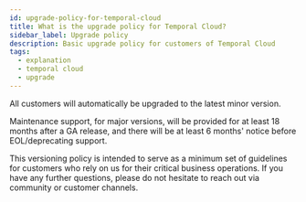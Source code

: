 ```yaml
---
id: upgrade-policy-for-temporal-cloud
title: What is the upgrade policy for Temporal Cloud?
sidebar_label: Upgrade policy
description: Basic upgrade policy for customers of Temporal Cloud
tags:
  - explanation
  - temporal cloud
  - upgrade
---
```


All customers will automatically be upgraded to the latest minor version.

Maintenance support, for major versions, will be provided for at least 18 months after a GA release, and there will be at least 6 months' notice before EOL/deprecating support.

This versioning policy is intended to serve as a minimum set of guidelines for customers who rely on us for their critical business operations.
If you have any further questions, please do not hesitate to reach out via community or customer channels.
